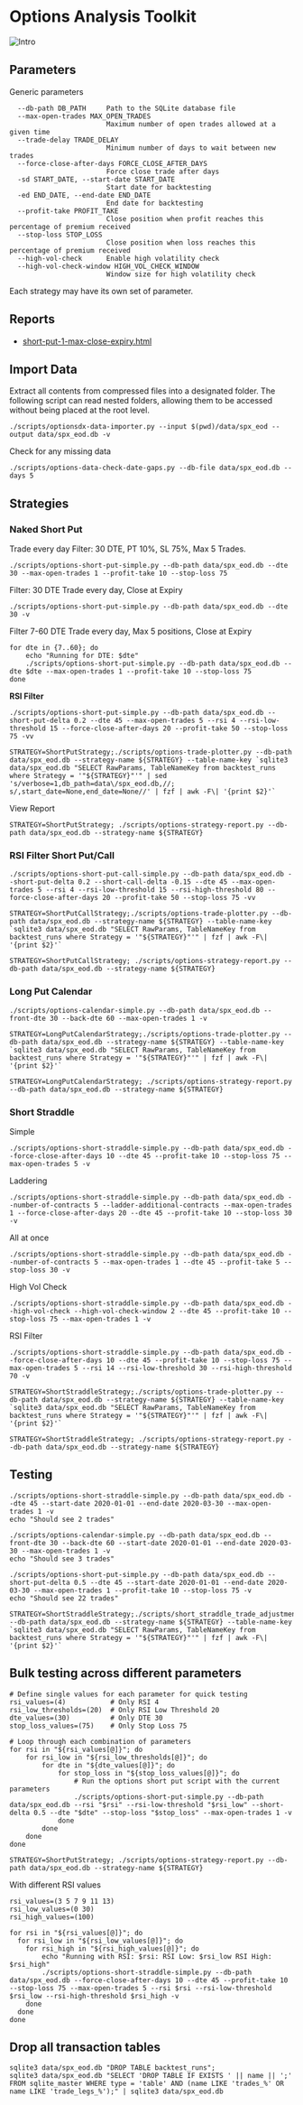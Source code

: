 # Options Analysis Toolkit

![Intro](assets/trade-plotter.png)

## Parameters

Generic parameters

```text
  --db-path DB_PATH     Path to the SQLite database file
  --max-open-trades MAX_OPEN_TRADES
                        Maximum number of open trades allowed at a given time
  --trade-delay TRADE_DELAY
                        Minimum number of days to wait between new trades
  --force-close-after-days FORCE_CLOSE_AFTER_DAYS
                        Force close trade after days
  -sd START_DATE, --start-date START_DATE
                        Start date for backtesting
  -ed END_DATE, --end-date END_DATE
                        End date for backtesting
  --profit-take PROFIT_TAKE
                        Close position when profit reaches this percentage of premium received
  --stop-loss STOP_LOSS
                        Close position when loss reaches this percentage of premium received
  --high-vol-check      Enable high volatility check
  --high-vol-check-window HIGH_VOL_CHECK_WINDOW
                        Window size for high volatility check
```

Each strategy may have its own set of parameter.

## Reports

* [short-put-1-max-close-expiry.html](https://namuan.github.io/options-toolkit/short-put/short-put-1-max-close-expiry.html)

## Import Data

Extract all contents from compressed files into a designated folder.
The following script can read nested folders, allowing them to be accessed without being placed at the root level.

```shell
./scripts/optionsdx-data-importer.py --input $(pwd)/data/spx_eod --output data/spx_eod.db -v
```

Check for any missing data

```shell
./scripts/options-data-check-date-gaps.py --db-file data/spx_eod.db --days 5
```

## Strategies

### Naked Short Put

Trade every day
Filter: 30 DTE, PT 10%, SL 75%, Max 5 Trades.

```shell
./scripts/options-short-put-simple.py --db-path data/spx_eod.db --dte 30 --max-open-trades 1 --profit-take 10 --stop-loss 75
```

Filter: 30 DTE
Trade every day, Close at Expiry

```shell
./scripts/options-short-put-simple.py --db-path data/spx_eod.db --dte 30 -v
```

Filter 7-60 DTE
Trade every day, Max 5 positions, Close at Expiry

```shell
for dte in {7..60}; do
    echo "Running for DTE: $dte"
    ./scripts/options-short-put-simple.py --db-path data/spx_eod.db --dte $dte --max-open-trades 1 --profit-take 10 --stop-loss 75
done
```

**RSI Filter**

```shell
./scripts/options-short-put-simple.py --db-path data/spx_eod.db --short-put-delta 0.2 --dte 45 --max-open-trades 5 --rsi 4 --rsi-low-threshold 15 --force-close-after-days 20 --profit-take 50 --stop-loss 75 -vv
```


```shell
STRATEGY=ShortPutStrategy;./scripts/options-trade-plotter.py --db-path data/spx_eod.db --strategy-name ${STRATEGY} --table-name-key `sqlite3 data/spx_eod.db "SELECT RawParams, TableNameKey from backtest_runs where Strategy = '"${STRATEGY}"'" | sed 's/verbose=1,db_path=data\/spx_eod.db,//; s/,start_date=None,end_date=None//' | fzf | awk -F\| '{print $2}'`
```

View Report

```shell
STRATEGY=ShortPutStrategy; ./scripts/options-strategy-report.py --db-path data/spx_eod.db --strategy-name ${STRATEGY}
```

### RSI Filter Short Put/Call

```shell
./scripts/options-short-put-call-simple.py --db-path data/spx_eod.db --short-put-delta 0.2 --short-call-delta -0.15 --dte 45 --max-open-trades 5 --rsi 4 --rsi-low-threshold 15 --rsi-high-threshold 80 --force-close-after-days 20 --profit-take 50 --stop-loss 75 -vv
```

```shell
STRATEGY=ShortPutCallStrategy;./scripts/options-trade-plotter.py --db-path data/spx_eod.db --strategy-name ${STRATEGY} --table-name-key `sqlite3 data/spx_eod.db "SELECT RawParams, TableNameKey from backtest_runs where Strategy = '"${STRATEGY}"'" | fzf | awk -F\| '{print $2}'`
```

```shell
STRATEGY=ShortPutCallStrategy; ./scripts/options-strategy-report.py --db-path data/spx_eod.db --strategy-name ${STRATEGY}
```

### Long Put Calendar

```shell
./scripts/options-calendar-simple.py --db-path data/spx_eod.db --front-dte 30 --back-dte 60 --max-open-trades 1 -v
```

```shell
STRATEGY=LongPutCalendarStrategy;./scripts/options-trade-plotter.py --db-path data/spx_eod.db --strategy-name ${STRATEGY} --table-name-key `sqlite3 data/spx_eod.db "SELECT RawParams, TableNameKey from backtest_runs where Strategy = '"${STRATEGY}"'" | fzf | awk -F\| '{print $2}'`
```

```shell
STRATEGY=LongPutCalendarStrategy; ./scripts/options-strategy-report.py --db-path data/spx_eod.db --strategy-name ${STRATEGY}
```

### Short Straddle

Simple

```shell
./scripts/options-short-straddle-simple.py --db-path data/spx_eod.db --force-close-after-days 10 --dte 45 --profit-take 10 --stop-loss 75 --max-open-trades 5 -v
```

Laddering

```shell
./scripts/options-short-straddle-simple.py --db-path data/spx_eod.db --number-of-contracts 5 --ladder-additional-contracts --max-open-trades 1 --force-close-after-days 20 --dte 45 --profit-take 10 --stop-loss 30 -v
```

All at once

```shell
./scripts/options-short-straddle-simple.py --db-path data/spx_eod.db --number-of-contracts 5 --max-open-trades 1 --dte 45 --profit-take 5 --stop-loss 30 -v
```

High Vol Check
```shell
./scripts/options-short-straddle-simple.py --db-path data/spx_eod.db --high-vol-check --high-vol-check-window 2 --dte 45 --profit-take 10 --stop-loss 75 --max-open-trades 1 -v
```

RSI Filter

```shell
./scripts/options-short-straddle-simple.py --db-path data/spx_eod.db --force-close-after-days 10 --dte 45 --profit-take 10 --stop-loss 75 --max-open-trades 5 --rsi 14 --rsi-low-threshold 30 --rsi-high-threshold 70 -v
```

```shell
STRATEGY=ShortStraddleStrategy;./scripts/options-trade-plotter.py --db-path data/spx_eod.db --strategy-name ${STRATEGY} --table-name-key `sqlite3 data/spx_eod.db "SELECT RawParams, TableNameKey from backtest_runs where Strategy = '"${STRATEGY}"'" | fzf | awk -F\| '{print $2}'`
```

```shell
STRATEGY=ShortStraddleStrategy; ./scripts/options-strategy-report.py --db-path data/spx_eod.db --strategy-name ${STRATEGY}
```

## Testing

```shell
./scripts/options-short-straddle-simple.py --db-path data/spx_eod.db --dte 45 --start-date 2020-01-01 --end-date 2020-03-30 --max-open-trades 1 -v
echo "Should see 2 trades"
```

```shell
./scripts/options-calendar-simple.py --db-path data/spx_eod.db --front-dte 30 --back-dte 60 --start-date 2020-01-01 --end-date 2020-03-30 --max-open-trades 1 -v
echo "Should see 3 trades"
```

```shell
./scripts/options-short-put-simple.py --db-path data/spx_eod.db --short-put-delta 0.5 --dte 45 --start-date 2020-01-01 --end-date 2020-03-30 --max-open-trades 1 --profit-take 10 --stop-loss 75 -v
echo "Should see 22 trades"
```

```shell
STRATEGY=ShortStraddleStrategy;./scripts/short_straddle_trade_adjustments.py --db-path data/spx_eod.db --strategy-name ${STRATEGY} --table-name-key `sqlite3 data/spx_eod.db "SELECT RawParams, TableNameKey from backtest_runs where Strategy = '"${STRATEGY}"'" | fzf | awk -F\| '{print $2}'`
```

## Bulk testing across different parameters

```shell
# Define single values for each parameter for quick testing
rsi_values=(4)           # Only RSI 4
rsi_low_thresholds=(20)  # Only RSI Low Threshold 20
dte_values=(30)          # Only DTE 30
stop_loss_values=(75)    # Only Stop Loss 75

# Loop through each combination of parameters
for rsi in "${rsi_values[@]}"; do
    for rsi_low in "${rsi_low_thresholds[@]}"; do
        for dte in "${dte_values[@]}"; do
            for stop_loss in "${stop_loss_values[@]}"; do
                # Run the options short put script with the current parameters
                ./scripts/options-short-put-simple.py --db-path data/spx_eod.db --rsi "$rsi" --rsi-low-threshold "$rsi_low" --short-delta 0.5 --dte "$dte" --stop-loss "$stop_loss" --max-open-trades 1 -v
            done
        done
    done
done

STRATEGY=ShortPutStrategy; ./scripts/options-strategy-report.py --db-path data/spx_eod.db --strategy-name ${STRATEGY}
```

With different RSI values

```shell
rsi_values=(3 5 7 9 11 13)
rsi_low_values=(0 30)
rsi_high_values=(100)

for rsi in "${rsi_values[@]}"; do
  for rsi_low in "${rsi_low_values[@]}"; do
    for rsi_high in "${rsi_high_values[@]}"; do
        echo "Running with RSI: $rsi: RSI Low: $rsi_low RSI High: $rsi_high"
        ./scripts/options-short-straddle-simple.py --db-path data/spx_eod.db --force-close-after-days 10 --dte 45 --profit-take 10 --stop-loss 75 --max-open-trades 5 --rsi $rsi --rsi-low-threshold $rsi_low --rsi-high-threshold $rsi_high -v
    done
  done
done
```

## Drop all transaction tables

```shell
sqlite3 data/spx_eod.db "DROP TABLE backtest_runs";
sqlite3 data/spx_eod.db "SELECT 'DROP TABLE IF EXISTS ' || name || ';' FROM sqlite_master WHERE type = 'table' AND (name LIKE 'trades_%' OR name LIKE 'trade_legs_%');" | sqlite3 data/spx_eod.db
```

